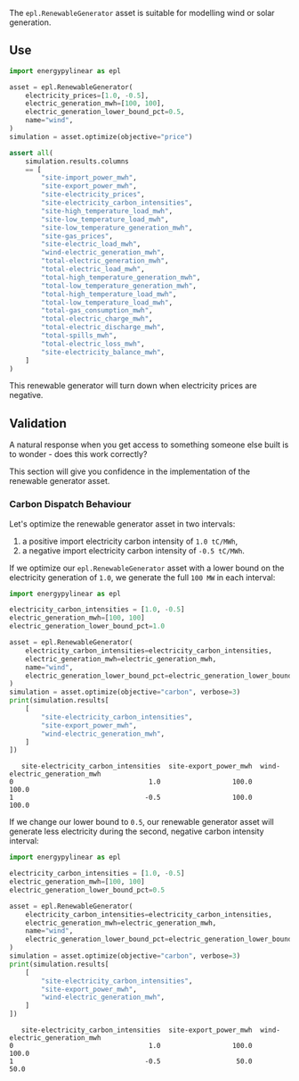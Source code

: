 The `epl.RenewableGenerator` asset is suitable for modelling wind or solar generation.

## Use

```python
import energypylinear as epl

asset = epl.RenewableGenerator(
    electricity_prices=[1.0, -0.5],
    electric_generation_mwh=[100, 100],
    electric_generation_lower_bound_pct=0.5,
    name="wind",
)
simulation = asset.optimize(objective="price")

assert all(
    simulation.results.columns
    == [
        "site-import_power_mwh",
        "site-export_power_mwh",
        "site-electricity_prices",
        "site-electricity_carbon_intensities",
        "site-high_temperature_load_mwh",
        "site-low_temperature_load_mwh",
        "site-low_temperature_generation_mwh",
        "site-gas_prices",
        "site-electric_load_mwh",
        "wind-electric_generation_mwh",
        "total-electric_generation_mwh",
        "total-electric_load_mwh",
        "total-high_temperature_generation_mwh",
        "total-low_temperature_generation_mwh",
        "total-high_temperature_load_mwh",
        "total-low_temperature_load_mwh",
        "total-gas_consumption_mwh",
        "total-electric_charge_mwh",
        "total-electric_discharge_mwh",
        "total-spills_mwh",
        "total-electric_loss_mwh",
        "site-electricity_balance_mwh",
    ]
)
```

This renewable generator will turn down when electricity prices are negative.

## Validation

A natural response when you get access to something someone else built is to wonder - does this work correctly?

This section will give you confidence in the implementation of the renewable generator asset.

### Carbon Dispatch Behaviour

Let's optimize the renewable generator asset in two intervals:

1. a positive import electricity carbon intensity of `1.0 tC/MWh`,
2. a negative import electricity carbon intensity of `-0.5 tC/MWh`.

If we optimize our `epl.RenewableGenerator` asset with a lower bound on the electricity generation of `1.0`, we generate the full `100 MW` in each interval:

```python
import energypylinear as epl

electricity_carbon_intensities = [1.0, -0.5]
electric_generation_mwh=[100, 100]
electric_generation_lower_bound_pct=1.0

asset = epl.RenewableGenerator(
    electricity_carbon_intensities=electricity_carbon_intensities,
    electric_generation_mwh=electric_generation_mwh,
    name="wind",
    electric_generation_lower_bound_pct=electric_generation_lower_bound_pct
)
simulation = asset.optimize(objective="carbon", verbose=3)
print(simulation.results[
    [
        "site-electricity_carbon_intensities",
        "site-export_power_mwh",
        "wind-electric_generation_mwh",
    ]
])
```

```
   site-electricity_carbon_intensities  site-export_power_mwh  wind-electric_generation_mwh
0                                  1.0                  100.0                         100.0
1                                 -0.5                  100.0                         100.0
```

If we change our lower bound to `0.5`, our renewable generator asset will generate less electricity during the second, negative carbon intensity interval:

```python
import energypylinear as epl

electricity_carbon_intensities = [1.0, -0.5]
electric_generation_mwh=[100, 100]
electric_generation_lower_bound_pct=0.5

asset = epl.RenewableGenerator(
    electricity_carbon_intensities=electricity_carbon_intensities,
    electric_generation_mwh=electric_generation_mwh,
    name="wind",
    electric_generation_lower_bound_pct=electric_generation_lower_bound_pct
)
simulation = asset.optimize(objective="carbon", verbose=3)
print(simulation.results[
    [
        "site-electricity_carbon_intensities",
        "site-export_power_mwh",
        "wind-electric_generation_mwh",
    ]
])
```

```
   site-electricity_carbon_intensities  site-export_power_mwh  wind-electric_generation_mwh
0                                  1.0                  100.0                         100.0
1                                 -0.5                   50.0                          50.0
```
